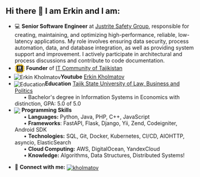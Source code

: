 ## Hi there 👋 I am Erkin and I am:

- :computer: **Senior Software Engineer** at [Justrite Safety Group](https://www.justrite.com/), responsible for creating, maintaining, and optimizing high-performance, reliable, low-latency applications. My role involves ensuring data security, process automation, data, and database integration, as well as providing system support and improvement. I actively participate in architectural and process discussions and contribute to code documentation.
- <img src="https://github.com/kholmatov/kholmatov/blob/main/tajikit.png?raw=true"  align="center" alt="Tajikit" height="26" /> **Founder** of [IT Community of Tajikistan](https://t.me/tajikit/)
- <img src="https://img.icons8.com/color/2x/youtube-play.png" align="center" alt="Erkin Kholmatov" height="30" style="margin-left:-2px; padding-right:0px"/>**Youtube** [Erkin Kholmatov](https://www.youtube.com/@tajikit)
- <img src="https://img.icons8.com/color/2x/reading.png" align="center" alt="Education" height="30" style="margin-left:-2px; padding-right:0px"/>**Education** [Tajik State University of Law, Business and Politics](http://tsulbp.tj/)
<br/>&nbsp;&nbsp;&nbsp;&nbsp;&nbsp;&nbsp;• Bachelor's degree in Information Systems in Economics with distinction, GPA: 5.0 of 5.0
- <img src="https://img.icons8.com/external-flaticons-flat-flat-icons/2x/external-program-web-development-flaticons-flat-flat-icons.png" align="center" height="30" style="margin-left:-2px; padding-right:0px"/> **Programming Skills**
  <br/>&nbsp;&nbsp;&nbsp;&nbsp;&nbsp;&nbsp;• **Languages:** Python, Java, PHP, C++, JavaScript 
  <br/>&nbsp;&nbsp;&nbsp;&nbsp;&nbsp;&nbsp;• **Frameworks**:  FastAPI, Flask, Django, Yii, Zend, Codeigniter, Android SDK
  <br/>&nbsp;&nbsp;&nbsp;&nbsp;&nbsp;&nbsp;• **Technologies:** SQL, Git, Docker, Kubernetes, CI/CD, AIOHTTP, asyncio, ElasticSearch
  <br/>&nbsp;&nbsp;&nbsp;&nbsp;&nbsp;&nbsp;• **Cloud Computing:** AWS, DigitalOcean, YandexCloud 
  <br/>&nbsp;&nbsp;&nbsp;&nbsp;&nbsp;&nbsp;• **Knowledge:** Algorithms, Data Structures, Distributed Systems!
  
<!--   [![wakatime](https://wakatime.com/badge/user/2dc1bcc0-4b28-4851-8b67-dd94a84cf37b/project/24814392-2814-485c-94e4-ef54e65e4573.svg)](https://wakatime.com/badge/user/2dc1bcc0-4b28-4851-8b67-dd94a84cf37b/project/24814392-2814-485c-94e4-ef54e65e4573) -->

- 🔗 **Connect with me:** [<img align="center" src="https://img.icons8.com/fluency/2x/linkedin-2.png" alt="kholmatov" height="30" />](http://linkedin.com/in/kholmatov/)

